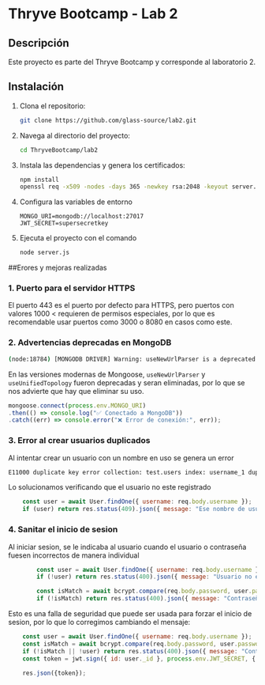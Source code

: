 # Thryve Bootcamp - Lab 2

## Descripción
Este proyecto es parte del Thryve Bootcamp y corresponde al laboratorio 2.

## Instalación
1. Clona el repositorio:
    ```bash
    git clone https://github.com/glass-source/lab2.git
    ```
2. Navega al directorio del proyecto:
    ```bash
    cd ThryveBootcamp/lab2
    ```
3. Instala las dependencias y genera los certificados:
    ```bash
    npm install
    openssl req -x509 -nodes -days 365 -newkey rsa:2048 -keyout server.key -out server.crt
    ```
4. Configura las variables de entorno
    ```
    MONGO_URI=mongodb://localhost:27017
    JWT_SECRET=supersecretkey
    ```
5. Ejecuta el proyecto con el comando
    ```bash
    node server.js
    ```

##Erores y mejoras realizadas

### 1. Puerto para el servidor HTTPS

El puerto 443 es el puerto por defecto para HTTPS, pero puertos con valores 1000 < requieren de permisos especiales, por lo que es recomendable usar puertos como 3000 o 8080 en casos como este.

### 2. Advertencias deprecadas en MongoDB

```bash
(node:18784) [MONGODB DRIVER] Warning: useNewUrlParser is a deprecated option: useNewUrlParser has no effect since Node.js Driver version 4.0.0 and will be removed in the next major version
```

En las versiones modernas de Mongoose, `useNewUrlParser` y `useUnifiedTopology` fueron deprecadas y seran eliminadas, por lo que se nos advierte que hay que eliminar su uso.

```js
mongoose.connect(process.env.MONGO_URI)
.then(() => console.log("✅ Conectado a MongoDB"))
.catch((err) => console.error("❌ Error de conexión:", err));
```
### 3. Error al crear usuarios duplicados

Al intentar crear un usuario con un nombre en uso se genera un error

```bash
E11000 duplicate key error collection: test.users index: username_1 dup key: { username: \"testuser123\" }
```

Lo solucionamos verificando que el usuario no este registrado
```js
    const user = await User.findOne({ username: req.body.username });
    if (user) return res.status(409).json({ message: "Ese nombre de usuario ya esta en uso." });
```
### 4. Sanitar el inicio de sesion

Al iniciar sesion, se le indicaba al usuario cuando el usuario o contraseña fuesen incorrectos de manera individual

```js
        const user = await User.findOne({ username: req.body.username });
        if (!user) return res.status(400).json({ message: "Usuario no encontrado" });

        const isMatch = await bcrypt.compare(req.body.password, user.password);
        if (!isMatch) return res.status(400).json({ message: "Contraseña incorrecta" });
```
Esto es una falla de seguridad que puede ser usada para forzar el inicio de sesion, por lo que lo corregimos cambiando el mensaje:

```js
    const user = await User.findOne({ username: req.body.username });
    const isMatch = await bcrypt.compare(req.body.password, user.password);
    if (!isMatch || !user) return res.status(400).json({ message: "Contraseña o Usuario incorrectos." });
    const token = jwt.sign({ id: user._id }, process.env.JWT_SECRET, { expiresIn: "1h" });

    res.json({token});
```



